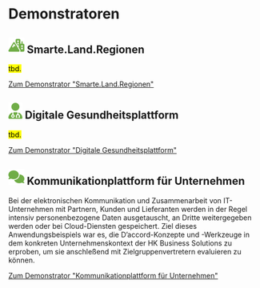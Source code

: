 # Demonstratoren

## **![](../../assets/images/mountain-city.svg) Smarte.Land.Regionen**

<mark>tbd.</mark>

[Zum Demonstrator "Smarte.Land.Regionen"](<Smarte.Land.Regionen>)

## **![](../../assets/images/user-doctor.svg) Digitale Gesundheitsplattform** 

<mark>tbd.</mark>

[Zum Demonstrator "Digitale Gesundheitsplattform"](<Digitale Gesundheitsplattform>)

## **![](../../assets/images/talking.svg) Kommunikationplattform für Unternehmen**

Bei der elektronischen Kommunikation und Zusammenarbeit von IT-Unternehmen mit Partnern, Kunden und Lieferanten werden in der Regel intensiv personenbezogene Daten ausgetauscht, an Dritte weitergegeben werden oder bei Cloud-Diensten gespeichert. Ziel dieses Anwendungsbeispiels war es, die D’accord-Konzepte und -Werkzeuge in dem konkreten Unternehmenskontext der HK Business Solutions zu erproben, um sie anschleßend mit Zielgruppenvertretern evaluieren zu können.

[Zum Demonstrator "Kommunikationplattform für Unternehmen"](<Kommunikationplattform>)
